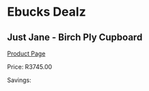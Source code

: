
# Ebucks Dealz
## Just Jane - Birch Ply Cupboard
[Product Page](https://www.ebucks.com/web/shop/productSelected.do?prodId=960071504&catId=1130195724)

Price: R3745.00

Savings: 


	